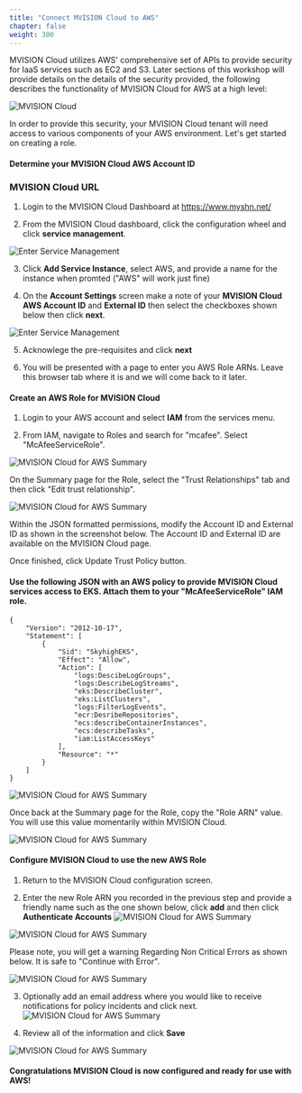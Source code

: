 ```yaml
---
title: "Connect MVISION Cloud to AWS"
chapter: false
weight: 300
---
```


MVISION Cloud utilizes AWS' comprehensive set of APIs to provide security for IaaS services such as EC2 and S3.  Later sections of this workshop will provide details on the details of the security provided, the following describes the functionality of MVISION Cloud for AWS at a high level:

![MVISION Cloud](/images/mfe/mvcforAWS.png?classes=border,shadow)

In order to provide this security, your MVISION Cloud tenant will need access to various components of your AWS environment.  Let's get started on creating a role.

#### Determine your MVISION Cloud AWS Account ID

### MVISION Cloud URL ###

1. Login to the MVISION Cloud Dashboard at https://www.myshn.net/

2. From the MVISION Cloud dashboard, click the configuration wheel and click **service management**.

  ![Enter Service Management](/images/mfe/MVC-add-service.png?classes=border,shadow)

3.  Click **Add Service Instance**, select AWS, and provide a name for the instance when promted ("AWS" will work just fine)

4.  On the **Account Settings** screen make a note of your **MVISION Cloud AWS Account ID** and **External ID** then select the checkboxes shown below then click **next**.

  ![Enter Service Management](/images/mfe/mvc-activation.png?classes=border,shadow)

5.  Acknowlege the pre-requisites and click **next**

6.  You will be presented with a page to enter you AWS Role ARNs.  Leave this browser tab where it is and we will come back to it later.

#### Create an AWS Role for MVISION Cloud

1.  Login to your AWS account and select **IAM** from the services menu.

2.  From IAM, navigate to Roles and search for "mcafee". Select "McAfeeServiceRole".

  ![MVISION Cloud for AWS Summary](/images/mfe/mvcsetup02.png?classes=border,shadow)

  On the Summary page for the Role, select the "Trust Relationships" tab and then click "Edit trust relationship".

![MVISION Cloud for AWS Summary](/images/mfe/mvcsetup03.png?classes=border,shadow)

Within the JSON formatted permissions, modify the Account ID and External ID as shown in the screenshot below. The Account ID and External ID are available on the MVISION Cloud page.

Once finished, click Update Trust Policy button.


#### Use the following JSON with an AWS policy to provide MVISION Cloud services access to EKS. Attach them to your "McAfeeServiceRole" IAM role. 
```
{
    "Version": "2012-10-17",
    "Statement": [
        {
            "Sid": "SkyhighEKS",
            "Effect": "Allow",
            "Action": [
                "logs:DescibeLogGroups",
                "logs:DescribeLogStreams",
                "eks:DescribeCluster",
                "eks:ListClusters",
                "logs:FilterLogEvents",
                "ecr:DesribeRepositories",
                "ecs:describeContainerInstances",
                "ecs:describeTasks",
                "iam:ListAccessKeys"
            ],
            "Resource": "*"
        }
    ]
}

```
![MVISION Cloud for AWS Summary](/images/mfe/mvcsetup04.png?classes=border,shadow)

Once back at the Summary page for the Role, copy the "Role ARN" value. You will use this value momentarily within MVISION Cloud.

![MVISION Cloud for AWS Summary](/images/mfe/mvcsetup05.png?classes=border,shadow)

#### Configure MVISION Cloud to use the new AWS Role

1.  Return to the MVISION Cloud configuration screen.

2.  Enter the new Role ARN you recorded in the previous step and provide a friendly name such as the one shown below, click **add** and then click **Authenticate Accounts**
![MVISION Cloud for AWS Summary](/images/mfe/mvcsetup06.png?classes=border,shadow)

![MVISION Cloud for AWS Summary](/images/mfe/mvcsetup07.png?classes=border,shadow)

Please note, you will get a warning Regarding Non Critical Errors as shown below. It is safe to "Continue with Error". 

![MVISION Cloud for AWS Summary](/images/mfe/mvcsetup08.png?classes=border,shadow)

3. Optionally add an email address where you would like to receive notifications for policy incidents and click next.
![MVISION Cloud for AWS Summary](/images/mfe/mvcsetup18.png?classes=border,shadow)

4.  Review all of the information and click **Save**

![MVISION Cloud for AWS Summary](/images/mfe/mvcsetup09.png?classes=border,shadow)

#### Congratulations MVISION Cloud is now configured and ready for use with AWS!

